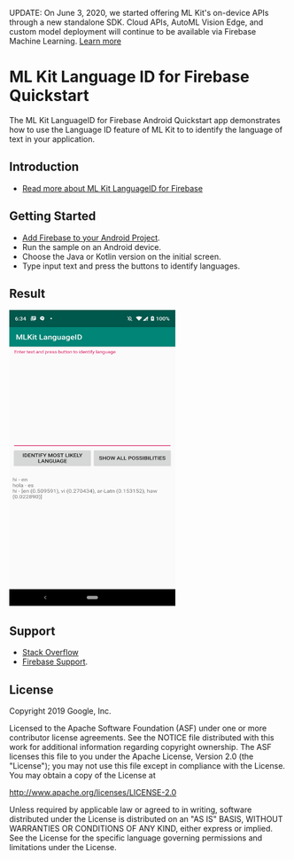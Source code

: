 UPDATE: On June 3, 2020, we started offering ML Kit's on-device APIs through a new standalone SDK. Cloud APIs, AutoML Vision Edge, and custom model deployment will continue to be available via Firebase Machine Learning. [Learn more](https://developers.google.com/ml-kit)

ML Kit Language ID for Firebase Quickstart
==============================

The ML Kit LanguageID for Firebase Android Quickstart app demonstrates how to
use the Language ID feature of ML Kit to to identify the language
of text in your application.

Introduction
------------

- [Read more about ML Kit LanguageID for Firebase](https://firebase.google.com/docs/ml-kit/android/identify-languages)

Getting Started
---------------

- [Add Firebase to your Android Project](https://firebase.google.com/docs/android/setup).
- Run the sample on an Android device.
- Choose the Java or Kotlin version on the initial screen.
- Type input text and press the buttons to identify languages.

Result
-----------
<img src="app/src/screen.png" height="534" width="300"/>

Support
-------

- [Stack Overflow](https://stackoverflow.com/questions/tagged/firebase-mlkit)
- [Firebase Support](https://firebase.google.com/support/).

License
-------

Copyright 2019 Google, Inc.

Licensed to the Apache Software Foundation (ASF) under one or more contributor
license agreements.  See the NOTICE file distributed with this work for
additional information regarding copyright ownership.  The ASF licenses this
file to you under the Apache License, Version 2.0 (the "License"); you may not
use this file except in compliance with the License.  You may obtain a copy of
the License at

  http://www.apache.org/licenses/LICENSE-2.0

Unless required by applicable law or agreed to in writing, software
distributed under the License is distributed on an "AS IS" BASIS, WITHOUT
WARRANTIES OR CONDITIONS OF ANY KIND, either express or implied.  See the
License for the specific language governing permissions and limitations under
the License.

